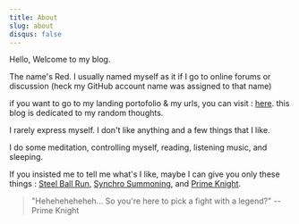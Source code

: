 ```yaml
---
title: About
slug: about
disqus: false
---
```


Hello, Welcome to my blog.

The name's Red. I usually named myself as it if I go to online forums or discussion (heck my GitHub account name was assigned to that name)

if you want to go to my landing portofolio & my urls, you can visit :
[here](https://isoletslicer.github.io). this blog is dedicated to my random thoughts.

I rarely express myself. I don't like anything and a few things that I like.

I do some meditation, controlling myself, reading, listening music, and sleeping.

If you insisted me to tell me what's I like, maybe I can give you only these things : [Steel Ball Run](https://jojowiki.com/Steel_Ball_Run), [Synchro Summoning](https://yugioh.fandom.com/wiki/Synchro_Summon), and [Prime Knight](https://grandchase.fandom.com/wiki/Prime_Knight).

> "Heheheheheheh... So you're here to pick a fight with a legend?"
> -- Prime Knight
